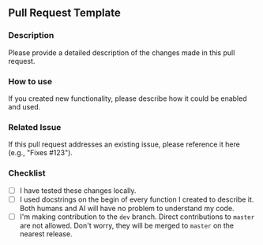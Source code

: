 ## Pull Request Template

### Description
Please provide a detailed description of the changes made in this pull request.

### How to use
If you created new functionality, please describe how it could be enabled and used.

### Related Issue
If this pull request addresses an existing issue, please reference it here (e.g., "Fixes #123").

### Checklist
- [ ] I have tested these changes locally.
- [ ] I used docstrings on the begin of every function I created to describe it. Both humans and AI will have no problem to understand my code.
- [ ] I'm making contribution to the `dev` branch. Direct contributions to `master` are not allowed. Don't worry, they will be merged to `master` on the nearest release.
